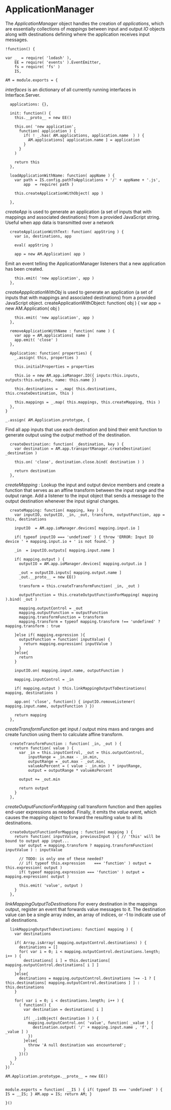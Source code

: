 ApplicationManager
==================
The *ApplicationManager* object handles the creation of *applications*, which are essentially collections of
*mappings* between input and output *IO* objects along with destinations defining where the application receives
input messages. 

    !function() {
      
    var _  = require( 'lodash' ), 
        EE = require( 'events' ).EventEmitter,
        fs = require( 'fs' )
        IS,
		
    AM = module.exports = {

*interfaces* is an dictionary of all currently running interfaces in Interface.Server.

      applications: {},
      
      init: function() {
        this.__proto__ = new EE()
        
        this.on( 'new application', 
          function( application ) {
            if( ! _.has( AM.applications, application.name  ) ) {
              AM.applications[ application.name ] = application
            }
          }
        )

        return this
      },
      
      loadApplicationWithName: function( appName ) {
        var path = IS.config.pathToApplications + '/' + appName + '.js',
            app  = require( path )
        
        this.createApplicationWithObject( app )
        
      },

*createApp* is used to generate an application (a set of inputs that with mappings and associated destinations) from a provided
JavaScript string. Useful when app data is transmitted over a network
  
      createApplicationWithText: function( appString ) {
        var io, destinations, app
        
        eval( appString )

        app = new AM.Application( app )
        
Emit an event telling the ApplicationManager listeners that a new application has been created.
     
        this.emit( 'new application', app )
      },
      
*createAppplicationWithObj* is used to generate an application (a set of inputs that with mappings and associated destinations) from a provided
JavaScript object.
      createApplicationWithObject: function( obj ) {
        var app = new AM.Application( obj )
    
        this.emit( 'new application', app )
      },

      removeApplicationWithName : function( name ) {
        var app = AM.applications[ name ]
        app.emit( 'close' )
      },
      
      Application: function( properties) {
        _.assign( this, properties )
        
        this.initialProperties = properties
        
        this.io = new AM.app.ioManager.IO({ inputs:this.inputs, outputs:this.outputs, name: this.name })
        
        this.destinations = _.map( this.destinations, this.createDestination, this )

        this.mappings = _.map( this.mappings, this.createMapping, this )
      },
    }
    
    _.assign( AM.Application.prototype, {
      
Find all app inputs that use each destination and bind their emit function to generate output using the *output* method of the destination. 
            
      createDestination: function( _destination, key ) {
        var destination = AM.app.transportManager.createDestination( _destination )
      
        this.on( 'close', destination.close.bind( destination ) )
        
        return destination
      },
      
*createMapping* : Lookup the input and output device members and create a function that serves as an affine transform
between the input range and the output range. Add a listener to the input object that sends a message to the output destination 
whenever the input signal changes.

      createMapping: function( mapping, key ) {
        var inputIO, outputIO, _in, _out, transform, outputFunction, app = this, destinations
        
        inputIO  = AM.app.ioManager.devices[ mapping.input.io ]
        
        if( typeof inputIO === 'undefined' ) { throw 'ERROR: Input IO device ' + mapping.input.io + ' is not found.' }
        
        _in  = inputIO.outputs[ mapping.input.name ]
        
        if( mapping.output ) {
          outputIO = AM.app.ioManager.devices[ mapping.output.io ]
          
          _out = outputIO.inputs[ mapping.output.name ]
          _out.__proto__ = new EE()
          
          transform = this.createTransformFunction( _in, _out )
        
          outputFunction = this.createOutputFunctionForMapping( mapping ).bind( _out )
          
          mapping.outputControl = _out
          mapping.outputFunction = outputFunction
          mapping.transformFunction = transform
          mapping.transform = typeof mapping.transform !== 'undefined' ? mapping.transform : true
          
        }else if( mapping.expression ){
          outputFunction = function( inputValue) {
            return mapping.expression( inputValue )
          }
        }else{
          return 
        }
            
        inputIO.on( mapping.input.name, outputFunction )
        
        mapping.inputControl = _in
        
        if( mapping.output ) this.linkMappingOutputToDestinations( mapping, destinations )

        app.on( 'close', function() { inputIO.removeListener( mapping.input.name, outputFunction ) })  
        
        return mapping
      },
      
*createTransformFunction* get input / output mins maxs and ranges and create function using them to calculate affine
transform.      
      
      createTransformFunction : function( _in, _out ) {        
        return function( value ) {
          var _in = this.inputControl, _out = this.outputControl, 
              inputRange = _in.max - _in.min,
              outputRange = _out.max - _out.min,
              valueAsPercent = ( value - _in.min ) * inputRange,
              output = outputRange * valueAsPercent
              
          output += _out.min
          
          return output
        }
      },

*createOutputFunctionForMapping* call transform function and then applies end-user expressions as needed. Finally, it emits the *value* event,
which causes the mapping object to forward the resulting value to all its destinations.
      
      createOutputFunctionForMapping : function( mapping ) {
        return function( inputValue, previousInput ) { // 'this' will be bound to output app input...
          var output = mapping.transform ? mapping.transformFunction( inputValue ) : inputValue
          
          // TODO: is only one of these needed?
          // if( typeof this.expression    === 'function' ) output = this.expression( output )
          if( typeof mapping.expression === 'function' ) output = mapping.expression( output )
          
          this.emit( 'value', output )
        }
      },
      
*linkMappingOutputToDestinations* For every destination in the mappings output, register an event that forwards value messages to it. The destination
value can be a single array index, an array of indices, or -1 to indicate use of all destinations.

      linkMappingOutputToDestinations: function( mapping ) {
        var destinations
        
        if( Array.isArray( mapping.outputControl.destinations) ) {
          destinations = []
          for( var i = 0; i < mapping.outputControl.destinations.length; i++ ) {
            destinations[ i ] = this.destinations[ mapping.outputControl.destinations[ i ] ]
          }
        }else{
          destinations = mapping.outputControl.destinations !== -1 ? [ this.destinations[ mapping.outputControl.destinations ] ] : this.destinations
        }
        
        for( var i = 0; i < destinations.length; i++ ) {
          ( function() {
            var destination = destinations[ i ]
        
            if( _.isObject( destination ) ) {
              mapping.outputControl.on( 'value', function( _value ) {
                destination.output( '/' + mapping.input.name , 'f', [ _value ] )
              })
            }else{
              throw 'A null destination was encountered';
            }
          })()
        }
      },
    })
    
    AM.Application.prototype.__proto__ = new EE()
    
    
    module.exports = function( __IS ) { if( typeof IS === 'undefined' ) { IS = __IS; } AM.app = IS; return AM; }
    
    }()